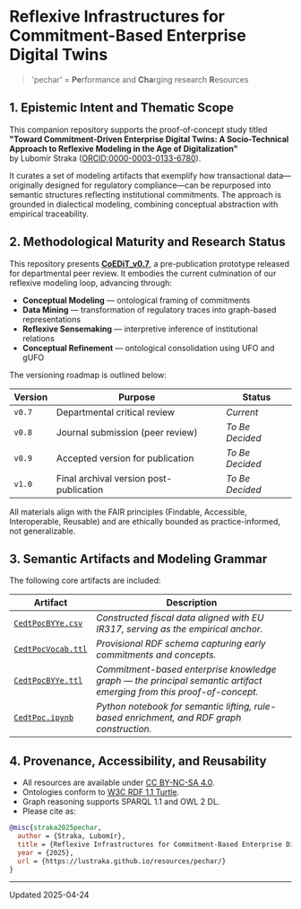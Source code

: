 # Reflexive Infrastructures for Commitment-Based Enterprise Digital Twins

> 'pechar' = **Pe**rformance and **Cha**rging research **R**esources

## 1. Epistemic Intent and Thematic Scope

This companion repository supports the proof-of-concept study titled  
**"Toward Commitment-Driven Enterprise Digital Twins: A Socio-Technical Approach to Reflexive Modeling in the Age of Digitalization"**  
by Lubomír Straka ([ORCID:0000-0003-0133-6780](https://orcid.org/0000-0003-0133-6780)).

It curates a set of modeling artifacts that exemplify how transactional data—originally designed for regulatory compliance—can be repurposed into semantic structures reflecting institutional commitments. The approach is grounded in dialectical modeling, combining conceptual abstraction with empirical traceability.

## 2. Methodological Maturity and Research Status

This repository presents [**CoEDiT_v0.7**](CoEDiT_v0.7.pdf), a pre-publication prototype released for departmental peer review.
It embodies the current culmination of our reflexive modeling loop, advancing through:

- **Conceptual Modeling** — ontological framing of commitments  
- **Data Mining** — transformation of regulatory traces into graph-based representations  
- **Reflexive Sensemaking** — interpretive inference of institutional relations  
- **Conceptual Refinement** — ontological consolidation using UFO and gUFO

The versioning roadmap is outlined below:

| Version     | Purpose                         | Status              |
|-------------|----------------------------------|---------------------|
| `v0.7`      | Departmental critical review     | _Current_           |
| `v0.8`      | Journal submission (peer review) | _To Be Decided_    |
| `v0.9`      | Accepted version for publication | _To Be Decided_     |
| `v1.0`      | Final archival version post-publication | _To Be Decided_     |

All materials align with the FAIR principles (Findable, Accessible, Interoperable, Reusable) and are ethically bounded as practice-informed, not generalizable.

## 3. Semantic Artifacts and Modeling Grammar

The following core artifacts are included:

Artifact | Description
-|-
[`CedtPocBYYe.csv`](CedtPocBYYe.csv)| *Constructed fiscal data aligned with EU IR317, serving as the empirical anchor.*
[`CedtPocVocab.ttl`](CedtPocVocab.ttl)| *Provisional RDF schema capturing early commitments and concepts.*
[`CedtPocBYYe.ttl`](CedtPocBYYe.ttl)| *Commitment-based enterprise knowledge graph — the principal semantic artifact emerging from this proof-of-concept.*
[`CedtPoc.ipynb`](CedtPoc.ipynb)| *Python notebook for semantic lifting, rule-based enrichment, and RDF graph construction.*

## 4. Provenance, Accessibility, and Reusability

- All resources are available under [CC BY-NC-SA 4.0](https://creativecommons.org/licenses/by-nc-sa/4.0/).
- Ontologies conform to [W3C RDF 1.1 Turtle](https://www.w3.org/TR/turtle/).
- Graph reasoning supports SPARQL 1.1 and OWL 2 DL.
- Please cite as:

```bibtex
@misc{straka2025pechar,
  author = {Straka, Lubomír},
  title = {Reflexive Infrastructures for Commitment-Based Enterprise Digital Twins},
  year = {2025},
  url = {https://lustraka.github.io/resources/pechar/}
}
```

----

Updated 2025-04-24
